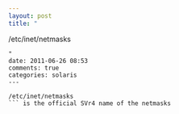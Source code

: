 ```yaml
---
layout: post
title: "
```
/etc/inet/netmasks
``` is the official SVr4 name of the netmasks
"
date: 2011-06-26 08:53
comments: true
categories: solaris
---
```


```
/etc/inet/netmasks
``` is the official SVr4 name of the netmasks


